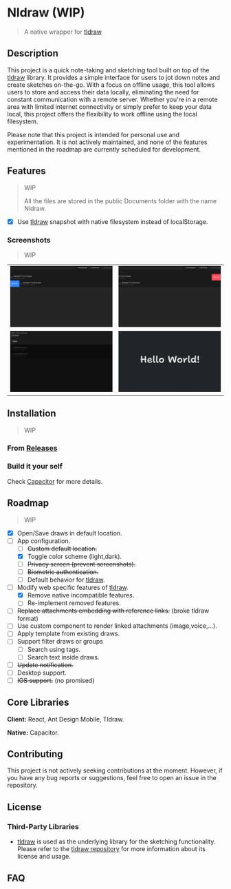# Nldraw (WIP)

> A native wrapper for [tldraw](https://tldraw.com)

## Description

This project is a quick note-taking and sketching tool built on top of the
[tldraw](https://tldraw.com) library. It provides a simple interface for users
to jot down notes and create sketches on-the-go. With a focus on offline usage,
this tool allows users to store and access their data locally, eliminating the
need for constant communication with a remote server. Whether you're in a remote
area with limited internet connectivity or simply prefer to keep your data
local, this project offers the flexibility to work offline using the local
filesystem.

Please note that this project is intended for personal use and experimentation.
It is not actively maintained, and none of the features mentioned in the roadmap
are currently scheduled for development.

## Features

> WIP
>
> All the files are stored in the public Documents folder with the name Nldraw.

- [x] Use [tldraw](https://tldraw.com) snapshot with native filesystem instead
      of localStorage.

### Screenshots

> WIP

<table>
  <tbody>
    <tr>
      <td>
        <img src="screenshots/rename.png"/>
      </td>
      <td>
        <img src="screenshots/remove.png"/>
      </td>
    </tr>
    <tr>
      <td>
        <img src="screenshots/explore.png"/>
      </td>
      <td>
        <img src="screenshots/draw.png"/>
      </td>
    </tr>
  </tbody>
</table>

## Installation

> WIP

### From [Releases](https://github.com/tulx17/nldraw/releases)

### Build it your self

Check [Capacitor](https://capacitorjs.com) for more details.

## Roadmap

> WIP

- [x] Open/Save draws in default location.
- [ ] App configuration.
  - [ ] ~~Custom default location.~~
  - [x] Toggle color scheme (light,dark).
  - [ ] ~~Privacy screen (prevent screenshots).~~
  - [ ] ~~Biometric authentication.~~
  - [ ] Default behavior for [tldraw](https://tldraw.com).
- [ ] Modify web specific features of [tldraw](https://tldraw.com).
  - [x] Remove native incompatible features.
  - [ ] Re-implement removed features.
- [ ] ~~Replace attachments embedding with reference links.~~ (broke tldraw format)
- [ ] Use custom component to render linked attachments (image,voice,...).
- [ ] Apply template from existing draws.
- [ ] Support filter draws or groups
  - [ ] Search using tags.
  - [ ] Search text inside draws.
- [ ] ~~Update notification.~~
- [ ] Desktop support.
- [ ] ~~IOS support.~~ (no promised)

## Core Libraries

**Client:** React, Ant Design Mobile, Tldraw.

**Native:** Capacitor.

## Contributing

This project is not actively seeking contributions at the moment. However, if
you have any bug reports or suggestions, feel free to open an issue in the
repository.

## License

### Third-Party Libraries

- [tldraw](https://tldraw.com) is used as the underlying library for the
  sketching functionality. Please refer to the
  [tldraw repository](https://github.com/tldraw/tldraw) for more information
  about its license and usage.

## FAQ

